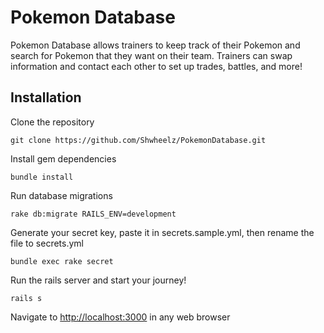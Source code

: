 # Pokemon Database
Pokemon Database allows trainers to keep track of their Pokemon and search for Pokemon that they want on their team.  Trainers can swap information and contact each other to set up trades, battles, and more!

Installation
---------------
Clone the repository
````
git clone https://github.com/Shwheelz/PokemonDatabase.git
````

Install gem dependencies
````
bundle install
````

Run database migrations
````
rake db:migrate RAILS_ENV=development
````

Generate your secret key, paste it in secrets.sample.yml, then rename the file to secrets.yml
````
bundle exec rake secret
````

Run the rails server and start your journey!
````
rails s
````

Navigate to <a href="http://localhost:3000">http://localhost:3000</a> in any web browser
